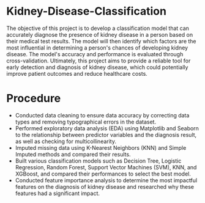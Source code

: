 # Kidney-Disease-Classification
The objective of this project is to develop a classification model that can accurately diagnose the presence of kidney disease in a person based on their medical test results. The model will then identify which factors are the most influential in determining a person's chances of developing kidney disease. The model's accuracy and performance is evaluated through cross-validation.
Ultimately, this project aims to provide a reliable tool for early detection and diagnosis of kidney disease, which could potentially improve patient outcomes and reduce healthcare costs.

# Procedure
- Conducted data cleaning to ensure data accuracy by correcting data types and removing typographical errors in the dataset.
- Performed exploratory data analysis (EDA) using Matplotlib and Seaborn to the relationship between predictor variables and the diagnosis result, as well as checking for multicollinearity.
- Imputed missing data using K-Nearest Neighbors (KNN) and Simple Imputed methods and compared their results.
- Built various classification models such as Decision Tree, Logistic Regression, Random Forest, Support Vector Machines (SVM), KNN, and XGBoost, and compared their performances to select the best model.
- Conducted feature importance analysis to determine the most impactful features on the diagnosis of kidney disease and researched why these features had a significant impact.
